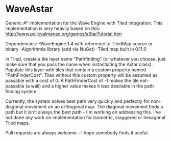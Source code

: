 # WaveAstar
Generic A* implementation for the Wave Engine with Tiled integration.  This implementation is very heavily based on this: http://www.policyalmanac.org/games/aStarTutorial.htm

Dependencies:
-WaveEngine 1.4 with reference to TiledMap source or binary
-Algorithmia library (add via NuGet)
-Tiled map built in 0.11.0

In Tiled, create a tile layer name "Pathfinding" (or whatever you choose, just make sure that you pass the name when instantiating the Astar class).  Populate this layer with tiles that contain a custom property named "PathFinderCost".  Tiles without this custom property will be assumed as passable with a cost of 0.  A PathFinderCost of -1 makes the tile not-passable (a wall) and a higher value makes it less desirable in the path finding system.

Currently, the system solves best path very quickly and perfectly for non-diagonal movement on an orthogonal map. The diagonal movement finds a path but it isn't always the best path - I'm working on addressing this. I've not done any work on implementation for isometric, staggered or hexagonal Tiled maps.

Pull requests are always welcome - I hope somebody finds it useful.
